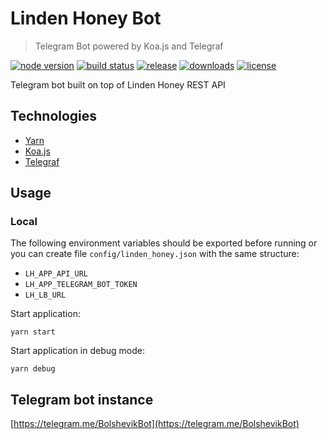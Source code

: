 # Linden Honey Bot

> Telegram Bot powered by Koa.js and Telegraf

[![node version][node-image]][node-url]
[![build status][travis-image]][travis-url]
[![release][release-image]][release-url]
[![downloads][downloads-image]][release-url]
[![license][license-image]][license-url]

[node-image]: https://img.shields.io/badge/node-7.6.x-brightgreen.svg?style=flat-square
[node-url]: https://nodejs.org/en/download/
[release-image]: https://img.shields.io/github/release/linden-honey/linden-honey-bot.svg?style=flat-square
[release-url]: https://github.com/linden-honey/linden-honey-bot/releases
[downloads-image]: https://img.shields.io/github/downloads/linden-honey/linden-honey-bot/latest/total.svg?style=flat-square
[downloads-url]: https://github.com/linden-honey/linden-honey-bot/releases
[travis-image]: https://img.shields.io/travis/linden-honey/linden-honey-bot/master.svg?style=flat-square
[travis-url]: https://travis-ci.org/linden-honey/linden-honey
[license-image]: https://img.shields.io/github/license/mashape/apistatus.svg?style=flat-square
[license-url]: https://github.com/linden-honey/linden-honey-bot/blob/master/LICENSE

Telegram bot built on top of Linden Honey REST API

## Technologies

* [Yarn](https://yarnpkg.com/lang/en/)
* [Koa.js](https://koajs.com/)
* [Telegraf](http://telegraf.js.org/)

## Usage

### Local

The following environment variables should be exported before running or you can create file `config/linden_honey.json` with the same structure:
* `LH_APP_API_URL`
* `LH_APP_TELEGRAM_BOT_TOKEN`
* `LH_LB_URL`

Start application:
```
yarn start
```

Start application in debug mode:
```
yarn debug
```

## Telegram bot instance

[https://telegram.me/BolshevikBot](https://telegram.me/BolshevikBot)
